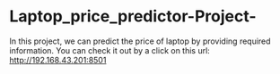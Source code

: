 # Laptop_price_predictor-Project-
In this project, we can predict the price of laptop by providing required information. You can check it out by a click on this url:  http://192.168.43.201:8501
